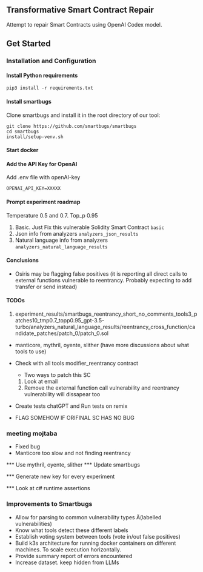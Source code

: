 ## Transformative Smart Contract Repair

Attempt to repair Smart Contracts using OpenAI Codex model.

## Get Started

### Installation and Configuration

#### Install Python requirements

`pip3 install -r requirements.txt`

#### Install smartbugs

Clone smartbugs and install it in the root directory of our tool:

```
git clone https://github.com/smartbugs/smartbugs
cd smartbugs
install/setup-venv.sh
```

#### Start docker

#### Add the API Key for OpenAI

Add .env file with openAI-key

`OPENAI_API_KEY=XXXXX`

#### Prompt experiment roadmap
Temperature 0.5 and 0.7. Top_p 0.95

1. Basic. Just Fix this vulnerable Solidity Smart Contract `basic`
2. Json info from analyzers `analyzers_json_results`
3. Natural language info from analyzers `analyzers_natural_language_results`

#### Conclusions
- Osiris may be flagging false positives (it is reporting all direct calls to external functions vulnerable to reentrancy. Probably expecting to add transfer or send instead)

#### TODOs
1.  experiment_results/smartbugs_reentrancy_short_no_comments_tools3_patches10_tmp0.7_topp0.95_gpt-3.5-turbo/analyzers_natural_language_results/reentrancy_cross_function/candidate_patches/patch_0/patch_0.sol

- manticore, mythril, oyente, slither (have more discussions about what tools to use)
- Check with all tools modifier_reentrancy contract
  - Two ways to patch this SC
  1. Look at email
  2. Remove the external function call vulnerability and reentrancy vulnerability will dissapear too

- Create tests chatGPT and Run tests on remix
   
- FLAG SOMEHOW IF ORIFINAL SC HAS NO BUG

### meeting mojtaba
- Fixed bug
- Manticore too slow and not finding reentrancy


*** Use mythril, oyente, slither
*** Update smartbugs

*** Generate new key for every experiment

*** Look at c# runtime assertions


### Improvements to Smartbugs
- Allow for parsing to common vulnerability types Ä(labelled vulnerabilities)
- Know what tools detect these different labels
- Establish voting system between tools (vote in/out false positives)
- Build k3s architecture for running docker containers on different machines. To scale execution horizontally.
- Provide summary report of errors encountered
- Increase dataset. keep hidden from LLMs